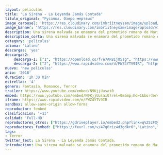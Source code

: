 ```yaml
---
layout: peliculas
title: "La Sirena - La Leyenda Jamás Contada"
titulo_original: "Русалка. Озеро мертвых"
image_carousel: 'https://res.cloudinary.com/imbriitneysam/image/upload/v1541975325/sirena-poster-min.jpg'
image_banner: 'https://res.cloudinary.com/imbriitneysam/image/upload/v1541975325/sirena-banner-min.jpg'
description: Una sirena malvada se enamora del prometido romano de Marina y apunta a mantenerlo alejado de Marina en su Reino de la Muerte bajo el agua. La sirena es una joven que se ahogó hace unos siglos. Marina solo tiene una semana para superar su miedo a las aguas oscuras, permanecer humana en la lucha mortal con los monstruos y no convertirse en una sola.
description_corta: Una sirena malvada se enamora del prometido romano de Marina y apunta a mantenerlo alejado de Marina en su Reino de la Muerte bajo el agua. La sirena es una joven que se ahogó hace unos siglos. Marina solo tiene una semana para superar su miedo a las aguas...
category: 'peliculas'
idioma: 'Latino'
descargas: 'yes'
descargas2:
    descarga-1: ["1", "https://openload.co/f/e7AR8IjO5zg", "https://www.google.com/s2/favicons?domain=openload.co","OpenLoad","https://res.cloudinary.com/imbriitneysam/image/upload/v1541473684/mexico.png", "Latino", "Full HD"]
    descarga-2: ["2", "https://www.rapidvideo.com/d/FWZ4YTV9IR", "https://www.google.com/s2/favicons?domain=www.rapidvideo.com","RapidVideo","https://res.cloudinary.com/imbriitneysam/image/upload/v1541473684/mexico.png", "Latino", "Full HD"]
nuevo: 'new_peliculas'
anio: '2018'
duracion: '1h 30 min'
estrellas: '4'
genero: Fantasía, Romance, Terror
trailer: https://www.youtube.com/embed/N9KjjUusai0
embed: https://www.youtube.com/embed/N9KjjUusai0?rel=0&amp;hd=1&border=0&wmode=opaque&enablejsapi=1&modestbranding=1&controls=1&showinfo=1
iframe: https://www.rapidvideo.com/e/FWZ4YTV9IR
sandbox: allow-same-origin allow-forms
reproductor: fembed
clasificacion: '+13'
calidad: 'Full-HD'
reproductores_otros: ["https://gdriveplayer.io/embed2.php?link=q%252FXysX16j9B6lOHRknlm5gAATyJe7fJ8427jw22BrjgKk1DeOozHey3w1amvLDHEAKVtLWlLpmCYWkhHCnirGKV%252BKXQJ06q%252FWAqDiqSPUHAhA%252FqVRpqv0RMpPDfJF10iTeKolkJLbiGKVixb8%252B%252Fte%252BEZfdzwwozoAEG8sXGkRoCXB0bq%252F%252Bst5jmD6%252FaTavk4To7FWXIR3bHysWghKsiO%252Bg","Latino"]
reproductores_fembed: ["https://feurl.com/v/47q0riz4d3gdkr6","Latino","https://feurl.com/v/24neyc276wmlp1k","Latino","https://feurl.com/v/05ol1k-0zn9","Latino","https://feurl.com/v/rj0enhe6g2g-je-","Latino"]
tags:
- Terror
twitter_text: La Sirena - La Leyenda Jamás Contada.
introduction: Una sirena malvada se enamora del prometido romano de Marina y apunta a mantenerlo alejado de Marina en su Reino de la Muerte bajo el agua. La sirena es una joven que se ahogó hace unos siglos. Marina solo tiene una semana para superar su miedo a las aguas...
---
```












